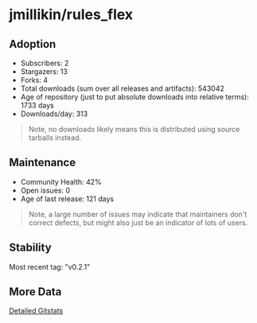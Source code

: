 # jmillikin/rules_flex

## Adoption

- Subscribers: 2
- Stargazers: 13
- Forks: 4
- Total downloads (sum over all releases and artifacts): 543042
- Age of repository (just to put absolute downloads into relative terms): 1733 days
- Downloads/day: 313

> Note, no downloads likely means this is distributed using source tarballs instead.

## Maintenance

- Community Health: 42%
- Open issues: 0
- Age of last release: 121 days

> Note, a large number of issues may indicate that maintainers don't correct defects, but might also
> just be an indicator of lots of users.

## Stability

Most recent tag: "v0.2.1"

## More Data

[Detailed Gitstats](/bazel-catalog/gitstats/jmillikin/rules_flex)

